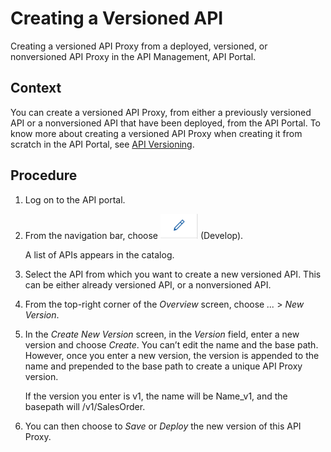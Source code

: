 <!-- loio57abb0096ccf40ed970734b7e3d63a30 -->

# Creating a Versioned API

Creating a versioned API Proxy from a deployed, versioned, or nonversioned API Proxy in the API Management, API Portal.



## Context

You can create a versioned API Proxy, from either a previously versioned API or a nonversioned API that have been deployed, from the API Portal. To know more about creating a versioned API Proxy when creating it from scratch in the API Portal, see [API Versioning](api-versioning-b3cda3b.md).



## Procedure

1.  Log on to the API portal.

2.  From the navigation bar, choose ![](images/develop_4910d07.png) \(Develop\).

    A list of APIs appears in the catalog.

3.  Select the API from which you want to create a new versioned API. This can be either already versioned API, or a nonversioned API.

4.  From the top-right corner of the *Overview* screen, choose *...* \> *New Version*.

5.  In the *Create New Version* screen, in the *Version* field, enter a new version and choose *Create*. You can’t edit the name and the base path. However, once you enter a new version, the version is appended to the name and prepended to the base path to create a unique API Proxy version.

    If the version you enter is v1, the name will be Name\_v1, and the basepath will /v1/SalesOrder.

6.  You can then choose to *Save* or *Deploy* the new version of this API Proxy.


